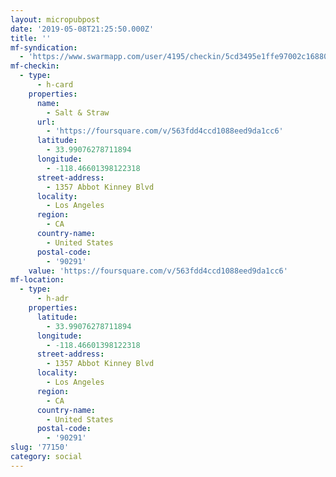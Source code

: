 ```yaml
---
layout: micropubpost
date: '2019-05-08T21:25:50.000Z'
title: ''
mf-syndication:
  - 'https://www.swarmapp.com/user/4195/checkin/5cd3495e1ffe97002c168807'
mf-checkin:
  - type:
      - h-card
    properties:
      name:
        - Salt & Straw
      url:
        - 'https://foursquare.com/v/563fdd4ccd1088eed9da1cc6'
      latitude:
        - 33.99076278711894
      longitude:
        - -118.46601398122318
      street-address:
        - 1357 Abbot Kinney Blvd
      locality:
        - Los Angeles
      region:
        - CA
      country-name:
        - United States
      postal-code:
        - '90291'
    value: 'https://foursquare.com/v/563fdd4ccd1088eed9da1cc6'
mf-location:
  - type:
      - h-adr
    properties:
      latitude:
        - 33.99076278711894
      longitude:
        - -118.46601398122318
      street-address:
        - 1357 Abbot Kinney Blvd
      locality:
        - Los Angeles
      region:
        - CA
      country-name:
        - United States
      postal-code:
        - '90291'
slug: '77150'
category: social
---
```

